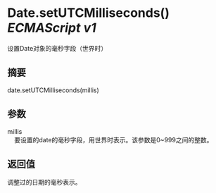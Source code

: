 # Date.setUTCMilliseconds() _ECMAScript v1_

设置Date对象的毫秒字段（世界时）

## 摘要

date.setUTCMilliseconds(millis)

## 参数

millis  
    要设置的date的毫秒字段，用世界时表示。该参数是0~999之间的整数。

## 返回值

调整过的日期的毫秒表示。

